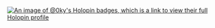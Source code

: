 [![An image of @0ky's Holopin badges, which is a link to view their full Holopin profile](https://holopin.me/0ky)](https://holopin.io/@0ky)
